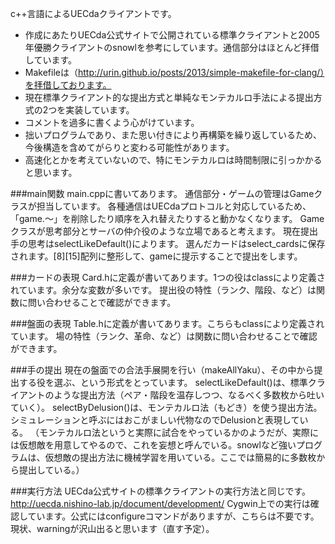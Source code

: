 c++言語によるUECdaクライアントです。
* 作成にあたりUECda公式サイトで公開されている標準クライアントと2005年優勝クライアントのsnowlを参考にしています。通信部分はほとんど拝借しています。
* Makefileは（http://urin.github.io/posts/2013/simple-makefile-for-clang/）を拝借しております。
* 現在標準クライアント的な提出方式と単純なモンテカルロ手法による提出方式の2つを実装しています。
* コメントを過多に書くよう心がけています。
* 拙いプログラムであり、また思い付きにより再構築を繰り返しているため、今後構造を含めてがらりと変わる可能性があります。
* 高速化とかを考えていないので、特にモンテカルロは時間制限に引っかかると思います。

###main関数
main.cppに書いてあります。
通信部分・ゲームの管理はGameクラスが担当しています。
各種通信はUECdaプロトコルと対応しているため、「game.～」を削除したり順序を入れ替えたりすると動かなくなります。
Gameクラスが思考部分とサーバの仲介役のような立場であると考えます。
現在提出手の思考はselectLikeDefault()によります。
選んだカードはselect_cardsに保存されます。[8][15]配列に整形して、gameに提示することで提出をします。

###カードの表現
Card.hに定義が書いてあります。1つの役はclassにより定義されています。余分な変数が多いです。
提出役の特性（ランク、階段、など）は関数に問い合わせることで確認ができます。

###盤面の表現
Table.hに定義が書いてあります。こちらもclassにより定義されています。
場の特性（ランク、革命、など）は関数に問い合わせることで確認ができます。

###手の提出
現在の盤面での合法手展開を行い（makeAllYaku）、その中から提出する役を選ぶ、という形式をとっています。
selectLikeDefault()は、標準クライアントのような提出方法（ペア・階段を温存しつつ、なるべく多数枚から吐いていく）。
selectByDelusion()は、モンテカルロ法（もどき）を使う提出方法。シミュレーションと呼ぶにはおこがましい代物なのでDelusionと表現している。
（モンテカルロ法というと実際に試合をやっているかのようだが、実際には仮想敵を用意してやるので、これを妄想と呼んでいる。snowlなど強いプログラムは、仮想敵の提出方法に機械学習を用いている。ここでは簡易的に多数枚から提出している。）

###実行方法
UECda公式サイトの標準クライアントの実行方法と同じです。
http://uecda.nishino-lab.jp/document/development/
Cygwin上での実行は確認しています。公式にはconfigureコマンドがありますが、こちらは不要です。
現状、warningが沢山出ると思います（直す予定）。
